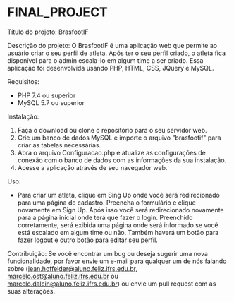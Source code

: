 # FINAL_PROJECT
 
Título do projeto: BrasfootIF

Descrição do projeto:
O BrasfootIF é uma aplicação web que permite ao usuário criar o seu perfil de atleta. Após ter o seu perfil criado, o atleta fica disponível para o admin escala-lo em algum time a ser criado. 
Essa aplicação foi desenvolvida usando PHP, HTML, CSS, JQuery e MySQL.

Requisitos:
- PHP 7.4 ou superior
- MySQL 5.7 ou superior

Instalação:
1. Faça o download ou clone o repositório para o seu servidor web.
2. Crie um banco de dados MySQL e importe o arquivo "brasfootif" para criar as tabelas necessárias.
3. Abra o arquivo Configuracao.php e atualize as configurações de conexão com o banco de dados com as informações da sua instalação.
4. Acesse a aplicação através de seu navegador web.

Uso:

- Para criar um atleta, clique em Sing Up onde você será redirecionado para uma página de cadastro. Preencha o formulário e clique novamente em Sign Up. Após isso você será redirecionado novamente
para a página inicial onde terá que fazer o login. Preenchido corretamente, será exibida uma página onde será informado se você está escalado em algum time ou não. Também haverá um botão para fazer
logout e outro botão para editar seu perfil.

Contribuição:
Se você encontrar um bug ou deseja sugerir uma nova funcionalidade, por favor envie um e-mail para qualquer um de nós falando sobre (<jean.hoffelder@aluno.feliz.ifrs.edu.br>, <marcelo.ost@aluno.feliz.ifrs.edu.br>
ou <marcelo.dalcin@aluno.feliz.ifrs.edu.br>) ou envie um pull request com as suas alterações.
